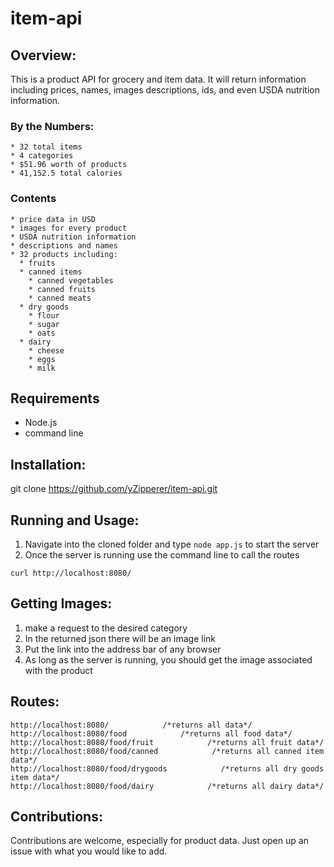 # item-api

## Overview:
  This is a product API for grocery and item data. It will return information including prices, names, images descriptions, ids, and even USDA nutrition information.
  
  ### By the Numbers:
    * 32 total items
    * 4 categories
    * $51.96 worth of products
    * 41,152.5 total calories

  ### Contents
    * price data in USD
    * images for every product
    * USDA nutrition information
    * descriptions and names
    * 32 products including:
      * fruits
      * canned items
        * canned vegetables
        * canned fruits
        * canned meats
      * dry goods
        * flour
        * sugar
        * oats
      * dairy
        * cheese
        * eggs
        * milk

## Requirements

  * Node.js
  * command line

## Installation:
  
  git clone https://github.com/yZipperer/item-api.git
  
## Running and Usage:

  1. Navigate into the cloned folder and type ```node app.js``` to start the server
  2. Once the server is running use the command line to call the routes
  
  ```
  curl http://localhost:8080/
  ```
## Getting Images:

  1. make a request to the desired category
  2. In the returned json there will be an image link
  3. Put the link into the address bar of any browser
  4. As long as the server is running, you should get the image associated with the product
  
## Routes:

  ```
  http://localhost:8080/            /*returns all data*/
  http://localhost:8080/food            /*returns all food data*/
  http://localhost:8080/food/fruit            /*returns all fruit data*/
  http://localhost:8080/food/canned            /*returns all canned item data*/
  http://localhost:8080/food/drygoods            /*returns all dry goods item data*/
  http://localhost:8080/food/dairy            /*returns all dairy data*/     
  ```

## Contributions:
  Contributions are welcome, especially for product data. Just open up an issue with what you would like to add.
